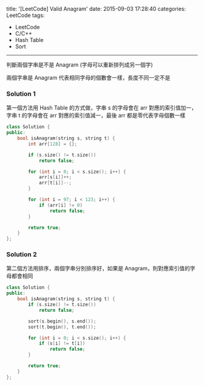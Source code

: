 title: '[LeetCode] Valid Anagram'
date: 2015-09-03 17:28:40
categories: LeetCode
tags:
- LeetCode
- C/C++
- Hash Table
- Sort
---

判斷兩個字串是不是 Anagram (字母可以重新排列成另一個字)

<!-- more -->

兩個字串是 Anagram 代表相同字母的個數會一樣，長度不同一定不是

### Solution 1

第一個方法用 Hash Table 的方式做，字串 s 的字母會在 arr 對應的索引值加一，字串 t 的字母會在 arr 對應的索引值減一，最後 arr 都是零代表字母個數一樣

```c++
class Solution {
public:
    bool isAnagram(string s, string t) {
        int arr[128] = {};

        if (s.size() != t.size())
            return false;

        for (int i = 0; i < s.size(); i++) {
            arr[s[i]]++;
            arr[t[i]]--;
        }

        for (int i = 97; i < 123; i++) {
            if (arr[i] != 0)
                return false;
        }

        return true;
    }
};
```

### Solution 2

第二個方法用排序，兩個字串分別排序好，如果是 Anagram，則對應索引值的字母都會相同

```c++
class Solution {
public:
    bool isAnagram(string s, string t) {
        if (s.size() != t.size())
            return false;

        sort(s.begin(), s.end());
        sort(t.begin(), t.end());

        for (int i = 0; i < s.size(); i++) {
            if (s[i] != t[i])
                return false;
        }

        return true;
    }
};
```
